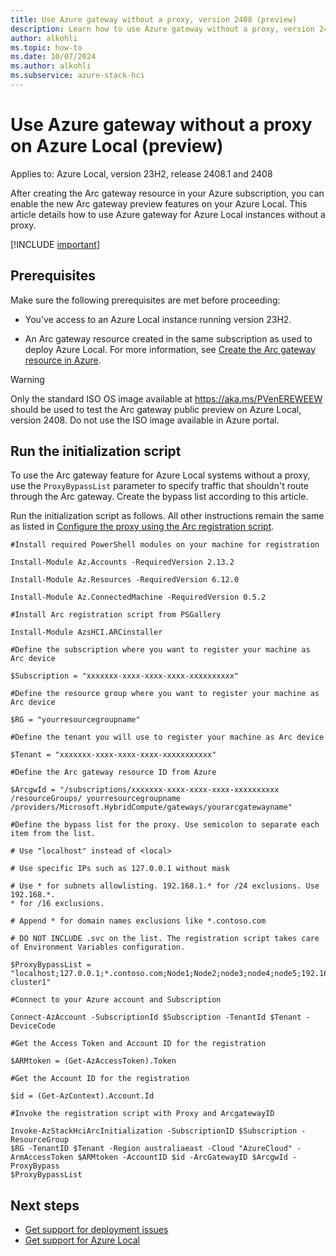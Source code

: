 ```yaml
--- 
title: Use Azure gateway without a proxy, version 2408 (preview)
description: Learn how to use Azure gateway without a proxy, version 2408 (preview). 
author: alkohli
ms.topic: how-to
ms.date: 10/07/2024
ms.author: alkohli
ms.subservice: azure-stack-hci
---
```


# Use Azure gateway without a proxy on Azure Local (preview)

Applies to: Azure Local, version 23H2, release 2408.1 and 2408

After creating the Arc gateway resource in your Azure subscription, you can enable the new Arc gateway preview features on your Azure Local. This article details how to use Azure gateway for Azure Local instances without a proxy.

[!INCLUDE [important](../../includes/hci-preview.md)]

## Prerequisites

Make sure the following prerequisites are met before proceeding:

- You’ve access to an Azure Local instance running version 23H2.

- An Arc gateway resource created in the same subscription as used to deploy Azure Local. For more information, see [Create the Arc gateway resource in Azure](deployment-azure-arc-gateway-overview.md#create-the-arc-gateway-resource-in-azure).

> [!Warning]
> Only the standard ISO OS image available at https://aka.ms/PVenEREWEEW should be used to test the Arc gateway public preview on Azure Local, version 2408. Do not use the ISO image available in Azure portal.

## Run the initialization script

To use the Arc gateway feature for Azure Local systems without a proxy, use the `ProxyBypassList` parameter to specify traffic that shouldn't route through the Arc gateway. Create the bypass list according to this article.

Run the initialization script as follows. All other instructions remain the same as listed in [Configure the proxy using the Arc registration script](deployment-azure-arc-gateway-configure-via-script.md).

```azurecli
#Install required PowerShell modules on your machine for registration

Install-Module Az.Accounts -RequiredVersion 2.13.2

Install-Module Az.Resources -RequiredVersion 6.12.0

Install-Module Az.ConnectedMachine -RequiredVersion 0.5.2

#Install Arc registration script from PSGallery

Install-Module AzsHCI.ARCinstaller

#Define the subscription where you want to register your machine as Arc device

$Subscription = "xxxxxxx-xxxx-xxxx-xxxx-xxxxxxxxxx"

#Define the resource group where you want to register your machine as Arc device

$RG = "yourresourcegroupname"

#Define the tenant you will use to register your machine as Arc device

$Tenant = "xxxxxxx-xxxx-xxxx-xxxx-xxxxxxxxxxx"
 
#Define the Arc gateway resource ID from Azure

$ArcgwId = "/subscriptions/xxxxxxx-xxxx-xxxx-xxxx-xxxxxxxxxx /resourceGroups/ yourresourcegroupname /providers/Microsoft.HybridCompute/gateways/yourarcgatewayname"

#Define the bypass list for the proxy. Use semicolon to separate each item from the list.

# Use "localhost" instead of <local>

# Use specific IPs such as 127.0.0.1 without mask

# Use * for subnets allowlisting. 192.168.1.* for /24 exclusions. Use 192.168.*.
* for /16 exclusions.

# Append * for domain names exclusions like *.contoso.com

# DO NOT INCLUDE .svc on the list. The registration script takes care of Environment Variables configuration.

$ProxyBypassList = "localhost;127.0.0.1;*.contoso.com;Node1;Node2;node3;node4;node5;192.168.*.*;HCI-cluster1"

#Connect to your Azure account and Subscription

Connect-AzAccount -SubscriptionId $Subscription -TenantId $Tenant -DeviceCode

#Get the Access Token and Account ID for the registration

$ARMtoken = (Get-AzAccessToken).Token

#Get the Account ID for the registration

$id = (Get-AzContext).Account.Id

#Invoke the registration script with Proxy and ArcgatewayID

Invoke-AzStackHciArcInitialization -SubscriptionID $Subscription -ResourceGroup
$RG -TenantID $Tenant -Region australiaeast -Cloud "AzureCloud" -ArmAccessToken $ARMtoken -AccountID $id -ArcGatewayID $ArcgwId -ProxyBypass
$ProxyBypassList
```

## Next steps

- [Get support for deployment issues](../manage/get-support-for-deployment-issues.md)
- [Get support for Azure Local](../manage/get-support.md)

